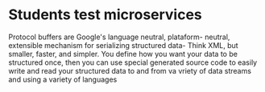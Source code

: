 # Students test microservices

Protocol buffers are Google's  language neutral, plataform-
neutral, extensible mechanism for serializing structured data- 
Think XML, but smaller, faster, and simpler. You define how you
want your data to be structured once, then you can use special
generated source code to easily write and read your structured data
to and from va vriety of data streams and using a variety of languages




